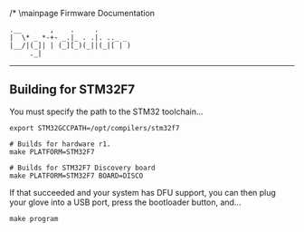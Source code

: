 /* \mainpage Firmware Documentation

    .__       ,    .     .
    |  \* _ *-+- _.|_ . .|. .._ _
    |__/|(_]| | (_][_)(_||(_|[ | )
         ._|                      

----------------------

## Building for STM32F7
You must specify the path to the STM32 toolchain...

    export STM32GCCPATH=/opt/compilers/stm32f7

    # Builds for hardware r1.
    make PLATFORM=STM32F7

    # Builds for STM32F7 Discovery board
    make PLATFORM=STM32F7 BOARD=DISCO

If that succeeded and your system has DFU support, you can then plug your glove into a USB port, press the bootloader button, and...

    make program

